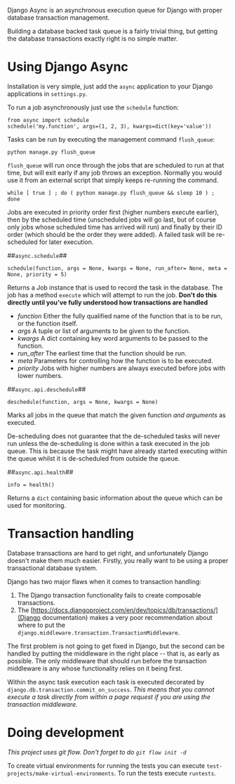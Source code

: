 Django Async is an asynchronous execution queue for Django with proper database transaction management.

Building a database backed task queue is a fairly trivial thing, but getting the database transactions exactly right is no simple matter.


# Using Django Async #

Installation is very simple, just add the `async` application to your Django applications in `settings.py`.

To run a job asynchronously just use the `schedule` function:

    from async import schedule
    schedule('my.function', args=(1, 2, 3), kwargs=dict(key='value'))

Tasks can be run by executing the management command `flush_queue`:

    python manage.py flush_queue

`flush_queue` will run once through the jobs that are scheduled to run at that time, but will exit early if any job throws an exception. Normally you would use it from an external script that simply keeps re-running the command.

    while [ true ] ; do ( python manage.py flush_queue && sleep 10 ) ; done

Jobs are executed in priority order first (higher numbers execute earlier), then by the scheduled time (unscheduled jobs will go last, but of course only jobs whose scheduled time has arrived will run) and finally by their ID order (which should be the order they were added). A failed task will be re-scheduled for later execution.

##`async.schedule`##

    schedule(function, args = None, kwargs = None, run_after= None, meta = None, priority = 5)

Returns a Job instance that is used to record the task in the database. The job has a method `execute` which will attempt to run the job. **Don't do this directly until you've fully understood how transactions are handled**

* _function_ Either the fully qualified name of the function that is to be run, or the function itself.
* _args_ A tuple or list of arguments to be given to the function.
* _kwargs_ A dict containing key word arguments to be passed to the function.
* _run_after_ The earliest time that the function should be run.
* _meta_ Parameters for controlling how the function is to be executed.
* _priority_ Jobs with higher numbers are always executed before jobs with lower numbers.

##`async.api.deschedule`##

    deschedule(function, args = None, kwargs = None)

Marks all jobs in the queue that match the given function _and arguments_ as executed.

De-scheduling does not guarantee that the de-scheduled tasks will never run unless the de-scheduling is done within a task executed in the job queue. This is because the task might have already started executing within the queue whilst it is de-scheduled from outside the queue.

##`async.api.health`##

    info = health()

Returns a `dict` containing basic information about the queue which can be used for monitoring.


# Transaction handling #

Database transactions are hard to get right, and unfortunately Django doesn't make them much easier. Firstly, you really want to be using a proper transactional database system.

Django has two major flaws when it comes to transaction handling:

1. The Django transaction functionality fails to create composable transactions.
2. The [https://docs.djangoproject.com/en/dev/topics/db/transactions/](Django documentation) makes a very poor recommendation about where to put the `django.middleware.transaction.TransactionMiddleware`.

The first problem is not going to get fixed in Django, but the second can be handled by putting the middleware in the right place -- that is, as early as possible. The only middleware that should run before the transaction middleware is any whose functionality relies on it being first.

Within the async task execution each task is executed decorated by `django.db.transaction.commit_on_success`. _This means that you cannot execute a task directly from within a page request if you are using the transaction middleware._


# Doing development #

_This project uses git flow. Don't forget to do `git flow init -d`_

To create virtual environments for running the tests you can execute `test-projects/make-virtual-environments`. To run the tests execute `runtests`.
